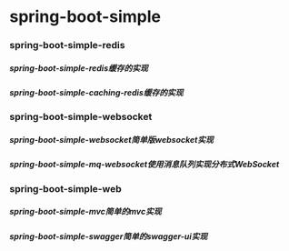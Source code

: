 # spring-boot-simple

### spring-boot-simple-redis
##### spring-boot-simple-redis缓存的实现
##### spring-boot-simple-caching-redis缓存的实现


### spring-boot-simple-websocket
##### spring-boot-simple-websocket简单版websocket实现
##### spring-boot-simple-mq-websocket使用消息队列实现分布式WebSocket



### spring-boot-simple-web
##### spring-boot-simple-mvc简单的mvc实现
##### spring-boot-simple-swagger简单的swagger-ui实现

